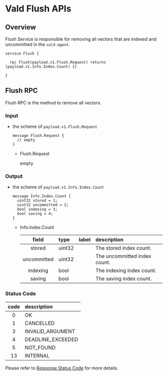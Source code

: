 # Vald Flush APIs

## Overview

Flush Service is responsible for removing all vectors that are indexed and uncommitted in the `vald-agent`.

```rpc
service Flush {

  rpc Flush(payload.v1.Flush.Request) returns (payload.v1.Info.Index.Count) {}

}
```

## Flush RPC

Flush RPC is the method to remove all vectors.

### Input

- the scheme of `payload.v1.Flush.Request`

  ```rpc
  message Flush.Request {
    // empty
  }

  ```
  - Flush.Request

    empty


### Output

- the scheme of `payload.v1.Info.Index.Count`

  ```rpc
  message Info.Index.Count {
    uint32 stored = 1;
    uint32 uncommitted = 2;
    bool indexing = 3;
    bool saving = 4;
  }

  ```


  - Info.Index.Count

    | field | type | label | description |
    | :---: | :--- | :---- | :---------- |
    | stored | uint32 |  | The stored index count. |
    | uncommitted | uint32 |  | The uncommitted index count. |
    | indexing | bool |  | The indexing index count. |
    | saving | bool |  | The saving index count. |

### Status Code

| code | description       |
| :--: | :---------------- |
|  0   | OK                |
|  1   | CANCELLED         |
|  3   | INVALID_ARGUMENT  |
|  4   | DEADLINE_EXCEEDED |
|  5   | NOT_FOUND         |
|  13  | INTERNAL          |

Please refer to [Response Status Code](../status.md) for more details.

